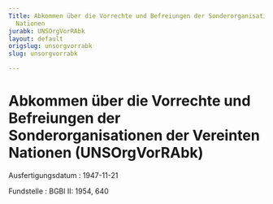 ```yaml
---
Title: Abkommen über die Vorrechte und Befreiungen der Sonderorganisationen der Vereinten
  Nationen
jurabk: UNSOrgVorRAbk
layout: default
origslug: unsorgvorrabk
slug: unsorgvorrabk

---
```


# Abkommen über die Vorrechte und Befreiungen der Sonderorganisationen der Vereinten Nationen (UNSOrgVorRAbk)

Ausfertigungsdatum
:   1947-11-21

Fundstelle
:   BGBl II: 1954, 640

